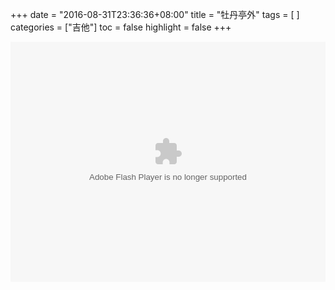 +++
date = "2016-08-31T23:36:36+08:00"
title = "牡丹亭外"
tags = [ ]
categories = ["吉他"]
toc = false
highlight = false
+++

<object data="https://player.youku.com/embed/XMTcwNzk5ODIyOA==" width="100%" height="384">
<embed type="application/x-shockwave-flash" flashvars="isAutoPlay=true" allowfullscreen="true" wmode="transparent" allownetworking="all" allowscriptaccess="sameDomain" src="https://player.youku.com/player.php/sid/XMzI4MzI5MTQwMA==/v.swf" width="100%" height="384">
</object>